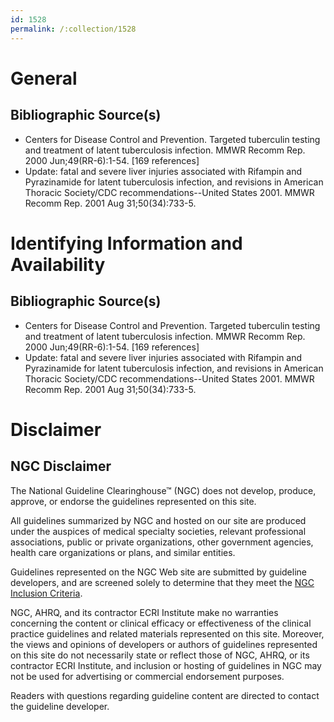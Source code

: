 ```yaml
---
id: 1528
permalink: /:collection/1528
---
```


# General

## Bibliographic Source(s)

- Centers for Disease Control and Prevention. Targeted tuberculin testing and treatment of latent tuberculosis infection. MMWR Recomm Rep. 2000 Jun;49(RR-6):1-54. [169 references]
- Update: fatal and severe liver injuries associated with Rifampin and Pyrazinamide for latent tuberculosis infection, and revisions in American Thoracic Society/CDC recommendations--United States 2001. MMWR Recomm Rep. 2001 Aug 31;50(34):733-5.

# Identifying Information and Availability

## Bibliographic Source(s)

- Centers for Disease Control and Prevention. Targeted tuberculin testing and treatment of latent tuberculosis infection. MMWR Recomm Rep. 2000 Jun;49(RR-6):1-54. [169 references]
- Update: fatal and severe liver injuries associated with Rifampin and Pyrazinamide for latent tuberculosis infection, and revisions in American Thoracic Society/CDC recommendations--United States 2001. MMWR Recomm Rep. 2001 Aug 31;50(34):733-5.

# Disclaimer

## NGC Disclaimer

The National Guideline Clearinghouse™ (NGC) does not develop, produce, approve, or endorse the guidelines represented on this site.

All guidelines summarized by NGC and hosted on our site are produced under the auspices of medical specialty societies, relevant professional associations, public or private organizations, other government agencies, health care organizations or plans, and similar entities.

Guidelines represented on the NGC Web site are submitted by guideline developers, and are screened solely to determine that they meet the [NGC Inclusion Criteria](/help-and-about/summaries/inclusion-criteria).

NGC, AHRQ, and its contractor ECRI Institute make no warranties concerning the content or clinical efficacy or effectiveness of the clinical practice guidelines and related materials represented on this site. Moreover, the views and opinions of developers or authors of guidelines represented on this site do not necessarily state or reflect those of NGC, AHRQ, or its contractor ECRI Institute, and inclusion or hosting of guidelines in NGC may not be used for advertising or commercial endorsement purposes.

Readers with questions regarding guideline content are directed to contact the guideline developer.

